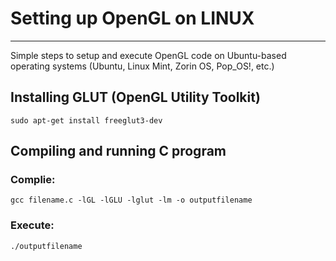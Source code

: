 # Setting up OpenGL on LINUX
-----------------------------------------------------

Simple steps to setup and execute OpenGL code on Ubuntu-based operating systems (Ubuntu, Linux Mint, Zorin OS, Pop_OS!, etc.)

## Installing GLUT (OpenGL Utility Toolkit) 
`sudo apt-get install freeglut3-dev`

## Compiling and running C program

### Complie:
`gcc filename.c -lGL -lGLU -lglut -lm -o outputfilename`

### Execute:
`./outputfilename`
